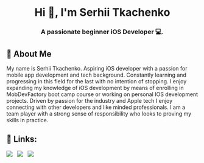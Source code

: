 <h1 align="center">Hi 👋, I'm Serhii Tkachenko</h1>
<h3 align="center">A passionate beginner iOS Developer 💻.</h3>


## 🚀 About Me
My name is Serhii Tkachenko. 
Aspiring iOS developer with a passion for mobile app development and tech background. Constantly learning and progressing in this field for the last with no intention of stopping. 
I enjoy expanding my knowledge of iOS development by means of enrolling in MobDevFactory boot camp course or working on personal IOS development projects. Driven by passion for the industry and Apple tech I enjoy connecting with other developers and like minded professionals.
I am a team player with a strong sense of responsibility who looks to proving my skills in practice.


## 🔗 Links:
<a href="https://github.com/DrDoker/DrDoker/blob/main/CV_Serhii_Tkachenko.pdf" download><img src="https://img.shields.io/badge/Resume-ff69b4.svg?style=for-the-badge&logo=codeigniter&logoColor=white"></a>&nbsp;&nbsp;&nbsp;<a href="mailto:doker.tk@gmail.comm"><img src="https://img.shields.io/badge/Email-SERHII-8056d5.svg?style=for-the-badge&logo=minutemailer&logoColor=white"></a>&nbsp;&nbsp;&nbsp;<a href="https://www.linkedin.com/in/doker-tk/" target="_blank"><img src="https://img.shields.io/badge/LinkedIn-Serhii%20Tkachenko-brightgreen?style=for-the-badge&logo=linkedin&logoColor=white" ></a>


